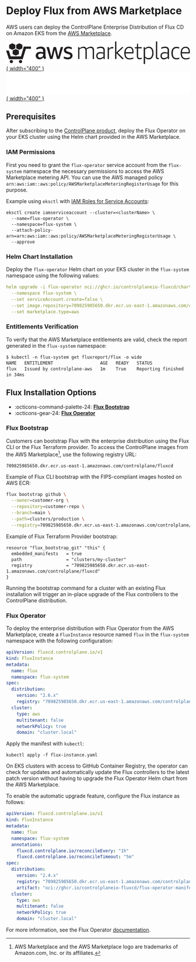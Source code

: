 # Deploy Flux from AWS Marketplace

AWS users can deploy the ControlPlane Enterprise Distribution of Flux CD
on Amazon EKS from the [AWS Marketplace](https://aws.amazon.com/marketplace/pp/prodview-ndm54wno7tayg). 

[![ControlPlane AWS](../images/AWSMP_NewLogo_RGB_BLK.svg#only-light){ width="400" }](https://aws.amazon.com/marketplace/pp/prodview-ndm54wno7tayg)
[![ControlPlane AWS](../images/AWSMP_NewLogo_RGB_WHT.svg#only-dark){ width="400" }](https://aws.amazon.com/marketplace/pp/prodview-ndm54wno7tayg)

## Prerequisites

After subscribing to the [ControlPlane product](https://aws.amazon.com/marketplace/pp/prodview-ndm54wno7tayg),
deploy the Flux Operator on your EKS cluster using the Helm chart provided in the AWS Marketplace.

### IAM Permissions

First you need to grant the `flux-operator` service account from the `flux-system` namespace the
necessary permissions to access the AWS Marketplace metering API. You can use the AWS managed
policy `arn:aws:iam::aws:policy/AWSMarketplaceMeteringRegisterUsage` for this purpose.

Example using `eksctl` with [IAM Roles for Service Accounts](https://eksctl.io/usage/iamserviceaccounts/):

```shell
eksctl create iamserviceaccount --cluster=<clusterName> \
  --name=flux-operator \
  --namespace=flux-system \
  --attach-policy-arn=arn:aws:iam::aws:policy/AWSMarketplaceMeteringRegisterUsage \
  --approve
```

### Helm Chart Installation

Deploy the `flux-operator` Helm chart on your EKS cluster in the `flux-system` namespace using
the following values:

```yaml
helm upgrade -i flux-operator oci://ghcr.io/controlplaneio-fluxcd/charts/flux-operator \
  --namespace flux-system \
  --set serviceAccount.create=false \
  --set image.repository=709825985650.dkr.ecr.us-east-1.amazonaws.com/controlplane/fluxcd/flux-operator \
  --set marketplace.type=aws
```

### Entitlements Verification

To verify that the AWS Marketplace entitlements are valid,
check the report generated in the `flux-system` namespace:

```console
$ kubectl -n flux-system get fluxreport/flux -o wide
NAME   ENTITLEMENT                  AGE   READY   STATUS
flux   Issued by controlplane-aws   1m    True    Reporting finished in 34ms
```

## Flux Installation Options

<div class="grid cards" markdown>

- :octicons-command-palette-24: __[Flux Bootstrap](#flux-bootstrap)__
- :octicons-gear-24: __[Flux Operator](#flux-operator)__

</div>

### Flux Bootstrap

Customers can bootstrap Flux with the enterprise distribution using the Flux CLI or the Flux Terraform provider.
To access the ControlPlane images from the AWS Marketplace[^1], use the following registry URL:

```shell
709825985650.dkr.ecr.us-east-1.amazonaws.com/controlplane/fluxcd
```

Example of Flux CLI bootstrap with the FIPS-compliant images hosted on AWS ECR:

```bash
flux bootstrap github \
  --owner=customer-org \
  --repository=customer-repo \
  --branch=main \
  --path=clusters/production \
  --registry=709825985650.dkr.ecr.us-east-1.amazonaws.com/controlplane/fluxcd
```

Example of Flux Terraform Provider bootstrap:

```hcl
resource "flux_bootstrap_git" "this" {
  embedded_manifests   = true
  path                 = "clusters/my-cluster"
  registry             = "709825985650.dkr.ecr.us-east-1.amazonaws.com/controlplane/fluxcd"
}
```

Running the bootstrap command for a cluster with an existing Flux installation will trigger
an in-place upgrade of the Flux controllers to the ControlPlane distribution.

### Flux Operator

To deploy the enterprise distribution with Flux Operator from the AWS Marketplace,
create a `FluxInstance` resource named `flux` in the `flux-system` namespace
with the following configuration:

```yaml
apiVersion: fluxcd.controlplane.io/v1
kind: FluxInstance
metadata:
  name: flux
  namespace: flux-system
spec:
  distribution:
    version: "2.6.x"
    registry: "709825985650.dkr.ecr.us-east-1.amazonaws.com/controlplane/fluxcd"
  cluster:
    type: aws
    multitenant: false
    networkPolicy: true
    domain: "cluster.local"
```

Apply the manifest with `kubectl`:

```shell
kubectl apply -f flux-instance.yaml
```

On EKS clusters with access to GitHub Container Registry, the operator can check for updates
and automatically update the Flux controllers to the latest patch version without having to 
upgrade the Flux Operator Helm chart from the AWS Marketplace.

To enable the automatic upgrade feature, configure the Flux instance as follows:

```yaml
apiVersion: fluxcd.controlplane.io/v1
kind: FluxInstance
metadata:
  name: flux
  namespace: flux-system
  annotations:
    fluxcd.controlplane.io/reconcileEvery: "1h"
    fluxcd.controlplane.io/reconcileTimeout: "5m"
spec:
  distribution:
    version: "2.4.x"
    registry: "709825985650.dkr.ecr.us-east-1.amazonaws.com/controlplane/fluxcd"
    artifact: "oci://ghcr.io/controlplaneio-fluxcd/flux-operator-manifests"
  cluster:
    type: aws
    multitenant: false
    networkPolicy: true
    domain: "cluster.local"
```

For more information, see the Flux Operator [documentation](../operator/index.md).

[^1]: AWS Marketplace and the AWS Marketplace logo are trademarks of Amazon.com, Inc. or its affiliates.
